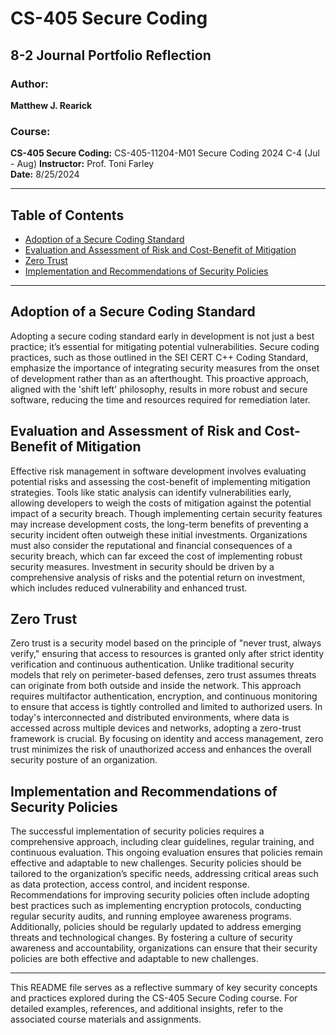 # CS-405 Secure Coding  
## 8-2 Journal Portfolio Reflection

### Author:
**Matthew J. Rearick**

### Course:
**CS-405 Secure Coding:**  CS-405-11204-M01 Secure Coding 2024 C-4 (Jul - Aug)
**Instructor:** Prof. Toni Farley  
**Date:** 8/25/2024

---

## Table of Contents

- [Adoption of a Secure Coding Standard](#adoption-of-a-secure-coding-standard)
- [Evaluation and Assessment of Risk and Cost-Benefit of Mitigation](#evaluation-and-assessment-of-risk-and-cost-benefit-of-mitigation)
- [Zero Trust](#zero-trust)
- [Implementation and Recommendations of Security Policies](#implementation-and-recommendations-of-security-policies)

---

## Adoption of a Secure Coding Standard

Adopting a secure coding standard early in development is not just a best practice; it’s essential for mitigating potential vulnerabilities. Secure coding practices, such as those outlined in the SEI CERT C++ Coding Standard, emphasize the importance of integrating security measures from the onset of development rather than as an afterthought. This proactive approach, aligned with the 'shift left' philosophy, results in more robust and secure software, reducing the time and resources required for remediation later.

## Evaluation and Assessment of Risk and Cost-Benefit of Mitigation

Effective risk management in software development involves evaluating potential risks and assessing the cost-benefit of implementing mitigation strategies. Tools like static analysis can identify vulnerabilities early, allowing developers to weigh the costs of mitigation against the potential impact of a security breach. Though implementing certain security features may increase development costs, the long-term benefits of preventing a security incident often outweigh these initial investments. Organizations must also consider the reputational and financial consequences of a security breach, which can far exceed the cost of implementing robust security measures. Investment in security should be driven by a comprehensive analysis of risks and the potential return on investment, which includes reduced vulnerability and enhanced trust.

## Zero Trust

Zero trust is a security model based on the principle of "never trust, always verify," ensuring that access to resources is granted only after strict identity verification and continuous authentication. Unlike traditional security models that rely on perimeter-based defenses, zero trust assumes threats can originate from both outside and inside the network. This approach requires multifactor authentication, encryption, and continuous monitoring to ensure that access is tightly controlled and limited to authorized users. In today's interconnected and distributed environments, where data is accessed across multiple devices and networks, adopting a zero-trust framework is crucial. By focusing on identity and access management, zero trust minimizes the risk of unauthorized access and enhances the overall security posture of an organization.

## Implementation and Recommendations of Security Policies

The successful implementation of security policies requires a comprehensive approach, including clear guidelines, regular training, and continuous evaluation. This ongoing evaluation ensures that policies remain effective and adaptable to new challenges. Security policies should be tailored to the organization’s specific needs, addressing critical areas such as data protection, access control, and incident response. Recommendations for improving security policies often include adopting best practices such as implementing encryption protocols, conducting regular security audits, and running employee awareness programs. Additionally, policies should be regularly updated to address emerging threats and technological changes. By fostering a culture of security awareness and accountability, organizations can ensure that their security policies are both effective and adaptable to new challenges.

---

This README file serves as a reflective summary of key security concepts and practices explored during the CS-405 Secure Coding course. For detailed examples, references, and additional insights, refer to the associated course materials and assignments.